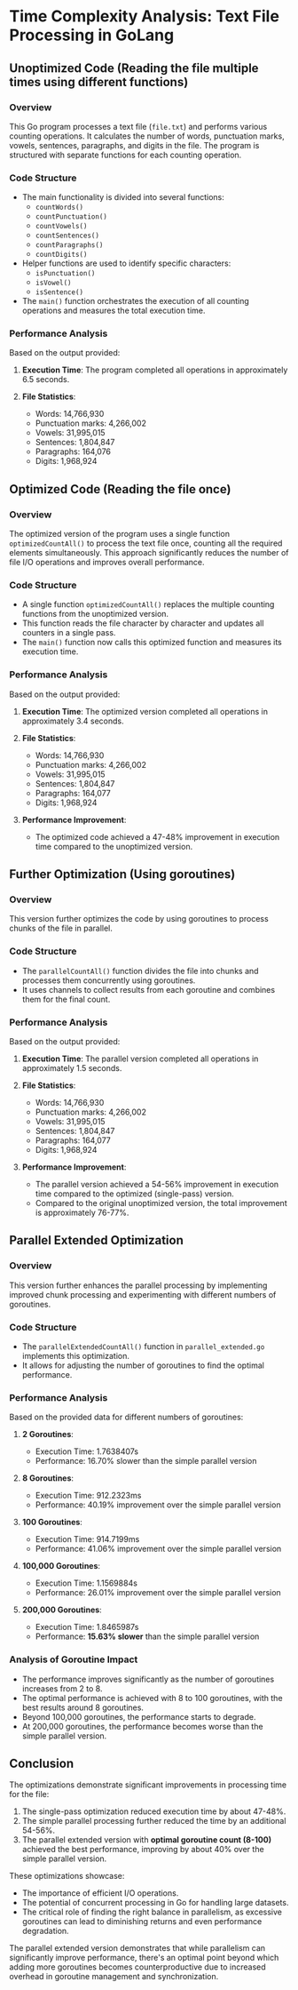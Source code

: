 # Time Complexity Analysis: Text File Processing in GoLang

## Unoptimized Code (Reading the file multiple times using different functions)

### Overview
This Go program processes a text file (`file.txt`) and performs various counting operations. It calculates the number of words, punctuation marks, vowels, sentences, paragraphs, and digits in the file. The program is structured with separate functions for each counting operation.

### Code Structure
- The main functionality is divided into several functions:
  - `countWords()`
  - `countPunctuation()`
  - `countVowels()`
  - `countSentences()`
  - `countParagraphs()`
  - `countDigits()`
- Helper functions are used to identify specific characters:
  - `isPunctuation()`
  - `isVowel()`
  - `isSentence()`
- The `main()` function orchestrates the execution of all counting operations and measures the total execution time.

### Performance Analysis
Based on the output provided:

1. **Execution Time**: The program completed all operations in approximately 6.5 seconds.

2. **File Statistics**:
   - Words: 14,766,930
   - Punctuation marks: 4,266,002
   - Vowels: 31,995,015
   - Sentences: 1,804,847
   - Paragraphs: 164,076
   - Digits: 1,968,924

## Optimized Code (Reading the file once)

### Overview
The optimized version of the program uses a single function `optimizedCountAll()` to process the text file once, counting all the required elements simultaneously. This approach significantly reduces the number of file I/O operations and improves overall performance.

### Code Structure
- A single function `optimizedCountAll()` replaces the multiple counting functions from the unoptimized version.
- This function reads the file character by character and updates all counters in a single pass.
- The `main()` function now calls this optimized function and measures its execution time.

### Performance Analysis
Based on the output provided:

1. **Execution Time**: The optimized version completed all operations in approximately 3.4 seconds.

2. **File Statistics**:
   - Words: 14,766,930
   - Punctuation marks: 4,266,002
   - Vowels: 31,995,015
   - Sentences: 1,804,847
   - Paragraphs: 164,077
   - Digits: 1,968,924

3. **Performance Improvement**:
   - The optimized code achieved a 47-48% improvement in execution time compared to the unoptimized version.

## Further Optimization (Using goroutines)

### Overview
This version further optimizes the code by using goroutines to process chunks of the file in parallel.

### Code Structure
- The `parallelCountAll()` function divides the file into chunks and processes them concurrently using goroutines.
- It uses channels to collect results from each goroutine and combines them for the final count.

### Performance Analysis
Based on the output provided:

1. **Execution Time**: The parallel version completed all operations in approximately 1.5 seconds.

2. **File Statistics**:
   - Words: 14,766,930
   - Punctuation marks: 4,266,002
   - Vowels: 31,995,015
   - Sentences: 1,804,847
   - Paragraphs: 164,077
   - Digits: 1,968,924

3. **Performance Improvement**:
   - The parallel version achieved a 54-56% improvement in execution time compared to the optimized (single-pass) version.
   - Compared to the original unoptimized version, the total improvement is approximately 76-77%.

## Parallel Extended Optimization

### Overview
This version further enhances the parallel processing by implementing improved chunk processing and experimenting with different numbers of goroutines.

### Code Structure
- The `parallelExtendedCountAll()` function in `parallel_extended.go` implements this optimization.
- It allows for adjusting the number of goroutines to find the optimal performance.

### Performance Analysis
Based on the provided data for different numbers of goroutines:

1. **2 Goroutines**:
   - Execution Time: 1.7638407s
   - Performance: 16.70% slower than the simple parallel version

2. **8 Goroutines**:
   - Execution Time: 912.2323ms
   - Performance: 40.19% improvement over the simple parallel version

3. **100 Goroutines**:
   - Execution Time: 914.7199ms
   - Performance: 41.06% improvement over the simple parallel version

4. **100,000 Goroutines**:
   - Execution Time: 1.1569884s
   - Performance: 26.01% improvement over the simple parallel version

5. **200,000 Goroutines**:
   - Execution Time: 1.8465987s
   - Performance: **15.63% slower** than the simple parallel version

### Analysis of Goroutine Impact
- The performance improves significantly as the number of goroutines increases from 2 to 8.
- The optimal performance is achieved with 8 to 100 goroutines, with the best results around 8 goroutines.
- Beyond 100,000 goroutines, the performance starts to degrade.
- At 200,000 goroutines, the performance becomes worse than the simple parallel version.

## Conclusion
The optimizations demonstrate significant improvements in processing time for the file:
1. The single-pass optimization reduced execution time by about 47-48%.
2. The simple parallel processing further reduced the time by an additional 54-56%.
3. The parallel extended version with **optimal goroutine count (8-100)** achieved the best performance, improving by about 40% over the simple parallel version.

These optimizations showcase:
- The importance of efficient I/O operations.
- The potential of concurrent processing in Go for handling large datasets.
- The critical role of finding the right balance in parallelism, as excessive goroutines can lead to diminishing returns and even performance degradation.

The parallel extended version demonstrates that while parallelism can significantly improve performance, there's an optimal point beyond which adding more goroutines becomes counterproductive due to increased overhead in goroutine management and synchronization.
